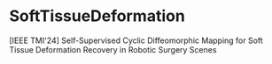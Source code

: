 # SoftTissueDeformation
[IEEE TMI'24] Self-Supervised Cyclic Diffeomorphic Mapping for Soft Tissue Deformation Recovery in Robotic Surgery Scenes

